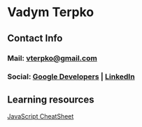 # Vadym Terpko

## Contact Info
### Mail: <a href="mailto:vterpko@gmail.com">vterpko@gmail.com<a>
### Social: [Google Developers](https://g.dev/vterpko) **|** [LinkedIn](https://linkedin.com/in/vadym-terpko-6119081a6) 

## Learning resources
[JavaScript CheatSheet](Learning_Resources/JavaScript_CheatSheet.md)
